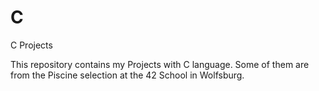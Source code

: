 # C
C Projects

This repository contains my Projects with C language. Some of them are from the Piscine selection at the 42 School in Wolfsburg.
